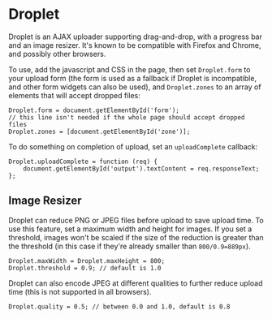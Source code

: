 Droplet
=======

Droplet is an AJAX uploader supporting drag-and-drop, with a progress bar and an image resizer. It's known to be compatible with Firefox and Chrome, and possibly other browsers.

To use, add the javascript and CSS in the page, then set `Droplet.form` to your upload form (the form is used as a fallback if Droplet is incompatible, and other form widgets can also be used), and `Droplet.zones` to an array of elements that will accept dropped files:

	Droplet.form = document.getElementById('form');
	// this line isn't needed if the whole page should accept dropped files
	Droplet.zones = [document.getElementById('zone')];

To do something on completion of upload, set an `uploadComplete` callback:

	Droplet.uploadComplete = function (req) {
		document.getElementById('output').textContent = req.responseText;
	};

Image Resizer
-------------

Droplet can reduce PNG or JPEG files before upload to save upload time. To use this feature, set a maximum width and height for images. If you set a threshold, images won't be scaled if the size of the reduction is greater than the threshold (in this case if they're already smaller than `800/0.9=889px`).

	Droplet.maxWidth = Droplet.maxHeight = 800;
	Droplet.threshold = 0.9; // default is 1.0

Droplet can also encode JPEG at different qualities to further reduce upload time (this is not supported in all browsers).

	Droplet.quality = 0.5; // between 0.0 and 1.0, default is 0.8
